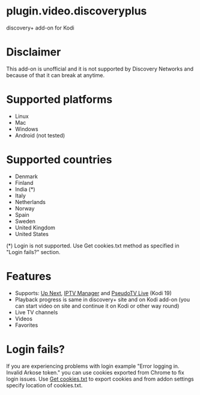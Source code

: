 # plugin.video.discoveryplus
discovery+ add-on for Kodi

# Disclaimer
This add-on is unofficial and it is not supported by Discovery Networks and because of that it can break at anytime.

# Supported platforms
- Linux
- Mac
- Windows
- Android (not tested)

# Supported countries
- Denmark
- Finland
- India (*)
- Italy
- Netherlands
- Norway
- Spain
- Sweden
- United Kingdom
- United States

(*) Login is not supported. Use Get cookies.txt method as specified in "Login fails?" section.

# Features
- Supports: <a href="https://forum.kodi.tv/showthread.php?tid=336747">Up Next</a>, <a href="https://github.com/add-ons/service.iptv.manager">IPTV Manager</a> and <a href="https://forum.kodi.tv/forumdisplay.php?fid=231">PseudoTV Live</a> (Kodi 19)
- Playback progress is same in discovery+ site and on Kodi add-on (you can start video on site and continue it on Kodi or other way round)
- Live TV channels
- Videos
- Favorites

# Login fails?
If you are experiencing problems with login example "Error logging in. Invalid Arkose token." you can use cookies exported from Chrome to fix login issues. Use <a href="https://chrome.google.com/webstore/detail/get-cookiestxt/bgaddhkoddajcdgocldbbfleckgcbcid">Get cookies.txt</a>
 to export cookies and from addon settings specify location of cookies.txt.
